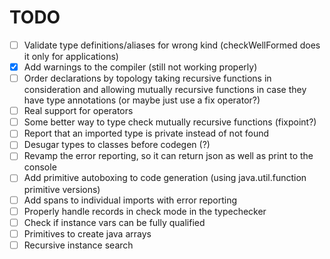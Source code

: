 # TODO

- [ ] Validate type definitions/aliases for wrong kind (checkWellFormed does it only for applications)
- [X] Add warnings to the compiler (still not working properly)
- [ ] Order declarations by topology taking recursive functions in consideration and allowing mutually recursive
      functions in case they have type annotations (or maybe just use a fix operator?)
- [ ] Real support for operators
- [ ] Some better way to type check mutually recursive functions (fixpoint?)
- [ ] Report that an imported type is private instead of not found
- [ ] Desugar types to classes before codegen (?)
- [ ] Revamp the error reporting, so it can return json as well as print to the console
- [ ] Add primitive autoboxing to code generation (using java.util.function primitive versions)
- [ ] Add spans to individual imports with error reporting
- [ ] Properly handle records in check mode in the typechecker
- [ ] Check if instance vars can be fully qualified
- [ ] Primitives to create java arrays
- [ ] Recursive instance search